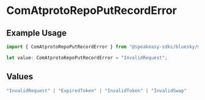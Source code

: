 # ComAtprotoRepoPutRecordError

## Example Usage

```typescript
import { ComAtprotoRepoPutRecordError } from "@speakeasy-sdks/bluesky/models/errors";

let value: ComAtprotoRepoPutRecordError = "InvalidRequest";
```

## Values

```typescript
"InvalidRequest" | "ExpiredToken" | "InvalidToken" | "InvalidSwap"
```